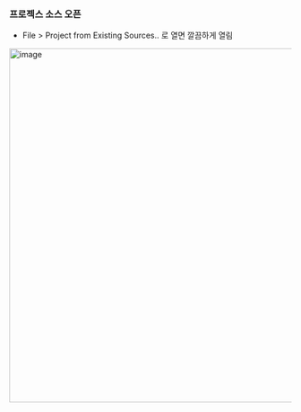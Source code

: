 ### 프로젝스 소스 오픈
- File > Project from Existing Sources.. 로 열면 깔끔하게 열림
<img width="631" alt="image" src="https://github.com/user-attachments/assets/d5d43e3a-ad8c-44c4-8bd9-c3486474c680">
